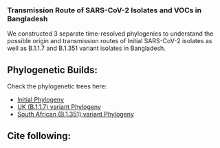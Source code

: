 ### Transmission Route of SARS-CoV-2 Isolates and VOCs in Bangladesh

We constructed 3 separate time-resolved phylogenies to understand the possible origin and transmission routes of Initial SARS-CoV-2 isolates as well as B.1.1.7 and B.1.351 variant isolates in Bangladesh.

## Phylogenetic Builds:

Check the phylogenetic trees here:
- [Initial Phylogeny](https://nextstrain.org/community/nahid18/ncov-bd@main/initial)
- [UK (B.1.1.7) variant Phylogeny](https://nextstrain.org/community/nahid18/ncov-bd@main/uk)
- [South African (B.1.351) variant Phylogeny](https://nextstrain.org/community/nahid18/ncov-bd@main/sa)

## Cite following:

```sh

```